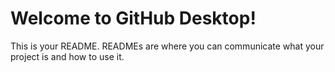 # Welcome to GitHub Desktop!

This is your README. READMEs are where you can communicate what your project is and how to use it.



